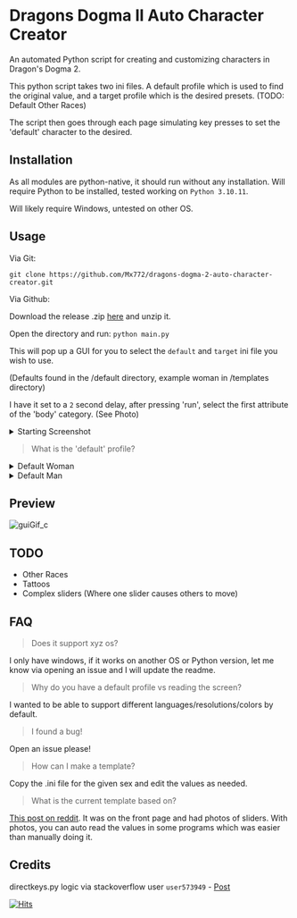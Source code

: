 # Dragons Dogma II Auto Character Creator
An automated Python script for creating and customizing characters in Dragon's Dogma 2. 

This python script takes two ini files. 
A default profile which is used to find the original value, and a target profile which is the desired presets. 
(TODO: Default Other Races) 

The script then goes through each page simulating key presses to set the 'default' character to the desired. 

## Installation
As all modules are python-native, it should run without any installation. 
Will require Python to be installed, tested working on `Python 3.10.11`.

Will likely require Windows, untested on other OS.

## Usage

Via Git:

`git clone https://github.com/Mx772/dragons-dogma-2-auto-character-creator.git`

Via Github:

Download the release .zip [here](https://github.com/octo-org/octo-repo/releases/latest) and unzip it.

Open the directory and run:
`python main.py`

This will pop up a GUI for you to select the `default` and `target` ini file you wish to use. 

(Defaults found in the /default directory, example woman in /templates directory)

I have it set to a `2` second delay, after pressing 'run', select the first attribute of the 'body' category. (See Photo)

<details>
<summary>Starting Screenshot</summary>

![image](https://github.com/Mx772/dragons-dogma-2-auto-character-creator/assets/9059161/e116184d-a14e-4d45-ace2-b513a3884c62)

</details>




> What is the 'default' profile?


<details>
<summary>Default Woman</summary>

![defaultGif](https://github.com/Mx772/dragons-dogma-2-auto-character-creator/assets/9059161/bb7f280d-721a-4740-ac93-894916a8ab34)

</details>

<details>
<summary>Default Man</summary>

![male_default](https://github.com/Mx772/dragons-dogma-2-auto-character-creator/assets/9059161/e6811a84-5026-4c51-b06b-f4ae4d3230ea)

</details>





## Preview

![guiGif_c](https://github.com/Mx772/dragons-dogma-2-auto-character-creator/assets/9059161/6241cc08-29fe-4525-ae64-65e8d0a65156)


## TODO

- Other Races
- Tattoos
- Complex sliders (Where one slider causes others to move)

## FAQ

> Does it support xyz os?

I only have windows, if it works on another OS or Python version, let me know via opening an issue and I will update the readme.

> Why do you have a default profile vs reading the screen?

I wanted to be able to support different languages/resolutions/colors by default.

> I found a bug!

Open an issue please!

> How can I make a template?

Copy the .ini file for the given sex and edit the values as needed. 

> What is the current template based on?

[This post on reddit](https://www.reddit.com/r/fashiondogma/comments/1bgyw62/asian_girl/). It was on the front page and had photos of sliders. With photos, you can auto read the values in some programs which was easier than manually doing it. 

## Credits
directkeys.py logic via stackoverflow user `user573949` - [Post](http://stackoverflow.com/questions/14489013/simulate-python-keypresses-for-controlling-a-game)

[![Hits](https://hits.seeyoufarm.com/api/count/incr/badge.svg?url=https%3A%2F%2Fgithub.com%2FMx772%2Fdragons-dogma-2-auto-character-creator%2Ftree%2Fmain&count_bg=%2379C83D&title_bg=%23555555&icon=&icon_color=%23E7E7E7&title=hits&edge_flat=false)](https://hits.seeyoufarm.com)
